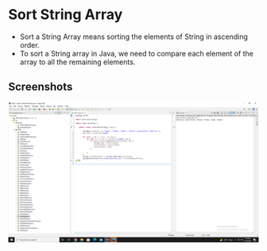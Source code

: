 
# Sort String Array

* Sort a String Array means sorting the elements of String in ascending order.
* To sort a String array in Java, we need to compare each element of the array to all the remaining elements.


## Screenshots

![Output Screenshot](https://github.com/Karishma290395/Sort-a-String-Array/blob/main/Sort%20of%20Array.png)

